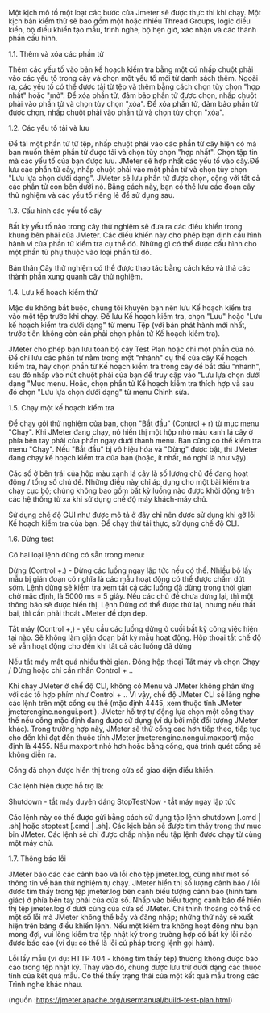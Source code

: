 Một kịch mô tổ một loạt các bước của Jmeter sẽ được thực thi khi chạy. Một kịch bản kiểm thử sẽ bao gồm một hoặc nhiều Thread Groups, logic điều kiển, bộ điều khiển tạo mẫu, trình nghe, bộ hẹn giờ, xác nhận và các thành phần cấu hình.

1.1. Thêm và xóa các phần tử 
       
 Thêm các yếu tố vào bản kế hoạch kiểm tra bằng một cú nhấp chuột phải vào các yếu tố trong cây và chọn một yếu tố mới từ danh sách thêm. Ngoài ra, các yếu tố có thể được tải từ tệp và thêm bằng cách chọn tùy chọn "hợp nhất" hoặc "mở".
 Để xóa phần tử, đảm bảo phần tử được chọn, nhấp chuột phải vào phần tử và chọn tùy chọn "xóa". Để xóa phần tử, đảm bảo phần tử được chọn, nhấp chuột phải vào phần tử và chọn tùy chọn "xóa".
 
 1.2.  Các yếu tố tải và lưu
 
 Để tải một phần tử từ tệp, nhấp chuột phải vào các phần tử cây hiện có mà bạn muốn thêm phần tử được tải và chọn tùy chọn "hợp nhất". Chọn tập tin mà các yếu tố của bạn được lưu. JMeter sẽ hợp nhất các yếu tố vào cây.Để lưu các phần tử cây, nhấp chuột phải vào một phần tử và chọn tùy chọn "Lưu lựa chọn dưới dạng". JMeter sẽ lưu phần tử được chọn, cộng với tất cả các phần tử con bên dưới nó. Bằng cách này, bạn có thể lưu các đoạn cây thử nghiệm và các yếu tố riêng lẻ để sử dụng sau.
 
 1.3. Cấu hình các yếu tố cây
 
 Bất kỳ yếu tố nào trong cây thử nghiệm sẽ đưa ra các điều khiển trong khung bên phải của JMeter. Các điều khiển này cho phép bạn định cấu hình hành vi của phần tử kiểm tra cụ thể đó. Những gì có thể được cấu hình cho một phần tử phụ thuộc vào loại phần tử đó.
 
 Bản thân Cây thử nghiệm có thể được thao tác bằng cách kéo và thả các thành phần xung quanh cây thử nghiệm.
 
 1.4. Lưu kế hoạch kiểm thử
 
 Mặc dù không bắt buộc, chúng tôi khuyên bạn nên lưu Kế hoạch kiểm tra vào một tệp trước khi chạy. Để lưu Kế hoạch kiểm tra, chọn "Lưu" hoặc "Lưu kế hoạch kiểm tra dưới dạng" từ menu Tệp (với bản phát hành mới nhất, trước tiên không còn cần phải chọn phần tử Kế hoạch kiểm tra).
 
 JMeter cho phép bạn lưu toàn bộ cây Test Plan hoặc chỉ một phần của nó. Để chỉ lưu các phần tử nằm trong một "nhánh" cụ thể của cây Kế hoạch kiểm tra, hãy chọn phần tử Kế hoạch kiểm tra trong cây để bắt đầu "nhánh", sau đó nhấp vào nút chuột phải của bạn để truy cập vào "Lưu lựa chọn dưới dạng "Mục menu. Hoặc, chọn phần tử Kế hoạch kiểm tra thích hợp và sau đó chọn "Lưu lựa chọn dưới dạng" từ menu Chỉnh sửa.
 
 1.5. Chạy một kế hoạch kiểm tra
 
 Để chạy gói thử nghiệm của bạn, chọn "Bắt đầu" (Control + r) từ mục menu "Chạy". Khi JMeter đang chạy, nó hiển thị một hộp nhỏ màu xanh lá cây ở phía bên tay phải của phần ngay dưới thanh menu. Bạn cũng có thể kiểm tra menu "Chạy". Nếu "Bắt đầu" bị vô hiệu hóa và "Dừng" được bật, thì JMeter đang chạy kế hoạch kiểm tra của bạn (hoặc, ít nhất, nó nghĩ là như vậy).

Các số ở bên trái của hộp màu xanh lá cây là số lượng chủ đề đang hoạt động / tổng số chủ đề. Những điều này chỉ áp dụng cho một bài kiểm tra chạy cục bộ; chúng không bao gồm bất kỳ luồng nào được khởi động trên các hệ thống từ xa khi sử dụng chế độ máy khách-máy chủ.

Sử dụng chế độ GUI như được mô tả ở đây chỉ nên được sử dụng khi gỡ lỗi Kế hoạch kiểm tra của bạn. Để chạy thử tải thực, sử dụng chế độ CLI.

1.6.  Dừng test 

Có hai loại lệnh dừng có sẵn trong menu:

Dừng (Control +.) - Dừng các luồng ngay lập tức nếu có thể. Nhiều bộ lấy mẫu bị gián đoạn có nghĩa là các mẫu hoạt động có thể được chấm dứt sớm. Lệnh dừng sẽ kiểm tra xem tất cả các luồng đã dừng trong thời gian chờ mặc định, là 5000 ms = 5 giây. Nếu các chủ đề chưa dừng lại, thì một thông báo sẽ được hiển thị. Lệnh Dừng có thể được thử lại, nhưng nếu thất bại, thì cần phải thoát JMeter để dọn dẹp.

Tắt máy (Control +,) - yêu cầu các luồng dừng ở cuối bất kỳ công việc hiện tại nào. Sẽ không làm gián đoạn bất kỳ mẫu hoạt động. Hộp thoại tắt chế độ sẽ vẫn hoạt động cho đến khi tất cả các luồng đã dừng

Nếu tắt máy mất quá nhiều thời gian. Đóng hộp thoại Tắt máy và chọn Chạy / Dừng hoặc chỉ cần nhấn Control + ..

Khi chạy JMeter ở chế độ CLI, không có Menu và JMeter không phản ứng với các tổ hợp phím như Control + .. Vì vậy, chế độ JMeter CLI sẽ lắng nghe các lệnh trên một cổng cụ thể (mặc định 4445, xem thuộc tính JMeter jmeterengine.nongui.port ). JMeter hỗ trợ tự động lựa chọn một cổng thay thế nếu cổng mặc định đang được sử dụng (ví dụ bởi một đối tượng JMeter khác). Trong trường hợp này, JMeter sẽ thử cổng cao hơn tiếp theo, tiếp tục cho đến khi đạt đến thuộc tính JMeter jmeterengine.nongui.maxport) mặc định là 4455. Nếu maxport nhỏ hơn hoặc bằng cổng, quá trình quét cổng sẽ không diễn ra.

Cổng đã chọn được hiển thị trong cửa sổ giao diện điều khiển.

Các lệnh hiện được hỗ trợ là:

Shutdown - tắt máy duyên dáng
StopTestNow - tắt máy ngay lập tức

Các lệnh này có thể được gửi bằng cách sử dụng tập lệnh shutdown [.cmd | .sh] hoặc stoptest [.cmd | .sh]. Các kịch bản sẽ được tìm thấy trong thư mục bin JMeter. Các lệnh sẽ chỉ được chấp nhận nếu tập lệnh được chạy từ cùng một máy chủ.

1.7. Thông báo lỗi

JMeter báo cáo các cảnh báo và lỗi cho tệp jmeter.log, cũng như một số thông tin về bản thử nghiệm tự chạy. JMeter hiển thị số lượng cảnh báo / lỗi được tìm thấy trong tệp jmeter.log bên cạnh biểu tượng cảnh báo (hình tam giác) ở phía bên tay phải của cửa sổ. Nhấp vào biểu tượng cảnh báo để hiển thị tệp jmeter.log ở dưới cùng của cửa sổ JMeter. Chỉ thỉnh thoảng có thể có một số lỗi mà JMeter không thể bẫy và đăng nhập; những thứ này sẽ xuất hiện trên bảng điều khiển lệnh. Nếu một kiểm tra không hoạt động như bạn mong đợi, vui lòng kiểm tra tệp nhật ký trong trường hợp có bất kỳ lỗi nào được báo cáo (ví dụ: có thể là lỗi cú pháp trong lệnh gọi hàm).

Lỗi lấy mẫu (ví dụ: HTTP 404 - không tìm thấy tệp) thường không được báo cáo trong tệp nhật ký. Thay vào đó, chúng được lưu trữ dưới dạng các thuộc tính của kết quả mẫu. Có thể thấy trạng thái của một kết quả mẫu trong các Trình nghe khác nhau.

(nguồn :https://jmeter.apache.org/usermanual/build-test-plan.html)